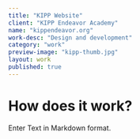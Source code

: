 ```yaml
---
title: "KIPP Website"
client: "KIPP Endeavor Academy"
name: "kippendeavor.org"
work-desc: "Design and development"
category: "work"
preview-image: "kipp-thumb.jpg"
layout: work
published: true
---
```


# How does it work?

Enter Text in Markdown format.
